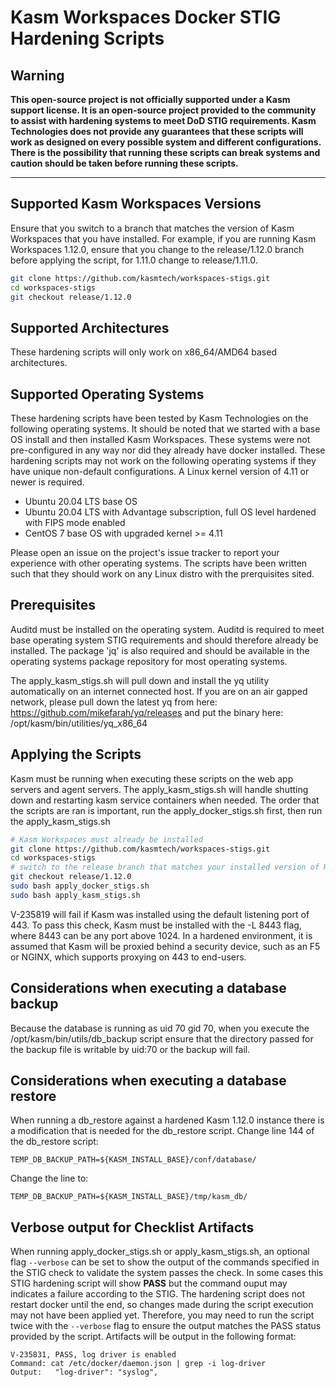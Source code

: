 # Kasm Workspaces Docker STIG Hardening Scripts

## Warning
**This open-source project is not officially supported under a Kasm support license. It is an open-source project provided to the community to assist with hardening systems to meet DoD STIG requirements. Kasm Technologies does not provide any guarantees that these scripts will work as designed on every possible system and different configurations. There is the possibility that running these scripts can break systems and caution should be taken before running these scripts.**

---

## Supported Kasm Workspaces Versions
Ensure that you switch to a branch that matches the version of Kasm Workspaces that you have installed. For example, if you are running Kasm Workspaces 1.12.0, ensure that you change to the release/1.12.0 branch before applying the script, for 1.11.0 change to release/1.11.0.

```bash
git clone https://github.com/kasmtech/workspaces-stigs.git
cd workspaces-stigs
git checkout release/1.12.0
```

## Supported Architectures
These hardening scripts will only work on x86_64/AMD64 based architectures.

## Supported Operating Systems
These hardening scripts have been tested by Kasm Technologies on the following operating systems. It should be noted that we started with a base OS install and then installed Kasm Workspaces. These systems were not pre-configured in any way nor did they already have docker installed. These hardening scripts may not work on the following operating systems if they have unique non-default configurations. A Linux kernel version of 4.11 or newer is required.

* Ubuntu 20.04 LTS base OS
* Ubuntu 20.04 LTS with Advantage subscription, full OS level hardened with FIPS mode enabled 
* CentOS 7 base OS with upgraded kernel >= 4.11

Please open an issue on the project's issue tracker to report your experience with other operating systems. The scripts have been written such that they should work on any Linux distro with the prerquisites sited.

## Prerequisites

Auditd must be installed on the operating system. Auditd is required to meet base operating system STIG requirements and should therefore already be installed. The package 'jq' is also required and should be available in the operating systems package repository for most operating systems.

The apply_kasm_stigs.sh will pull down and install the yq utility automatically on an internet connected host. 
If you are on an air gapped network, please pull down the latest yq from here: https://github.com/mikefarah/yq/releases and put the binary here: /opt/kasm/bin/utilities/yq_x86_64

## Applying the Scripts

Kasm must be running when executing these scripts on the web app servers and agent servers. The apply_kasm_stigs.sh will handle shutting down and restarting kasm service containers when needed.
The order that the scripts are ran is important, run the apply_docker_stigs.sh first, then run the apply_kasm_stigs.sh

```bash
# Kasm Workspaces must already be installed
git clone https://github.com/kasmtech/workspaces-stigs.git
cd workspaces-stigs
# switch to the release branch that matches your installed version of Kasm Workspaces
git checkout release/1.12.0
sudo bash apply_docker_stigs.sh
sudo bash apply_kasm_stigs.sh
```

V-235819 will fail if Kasm was installed using the default listening port of 443. To pass this check, Kasm must be installed with the -L 8443 flag, where 8443 can be any port above 1024.
In a hardened environment, it is assumed that Kasm will be proxied behind a security device, such as an F5 or NGINX, which supports proxying on 443 to end-users.

## Considerations when executing a database backup
Because the database is running as uid 70 gid 70, when you execute the /opt/kasm/bin/utils/db_backup script ensure that the directory passed for the backup file is writable by uid:70 or the backup will fail.

## Considerations when executing a database restore
When running a db_restore against a hardened Kasm 1.12.0 instance there is a modification that is needed for the db_restore script.
Change line 144 of the db_restore script:

    TEMP_DB_BACKUP_PATH=${KASM_INSTALL_BASE}/conf/database/

Change the line to:

    TEMP_DB_BACKUP_PATH=${KASM_INSTALL_BASE}/tmp/kasm_db/

## Verbose output for Checklist Artifacts
When running apply_docker_stigs.sh or apply_kasm_stigs.sh, an optional flag `--verbose` can be set to show the output of the commands specified in the STIG check to validate the system passes the check. In some cases this STIG hardening script will show **PASS** but the command ouput may indicates a failure according to the STIG. The hardening script does not restart docker until the end, so changes made during the script execution may not have been applied yet. Therefore, you may need to run the script twice with the `--verbose` flag to ensure the output matches the PASS status provided by the script. Artifacts will be output in the following format:

    V-235831, PASS, log driver is enabled
    Command: cat /etc/docker/daemon.json | grep -i log-driver
    Output:   "log-driver": "syslog",



    

     